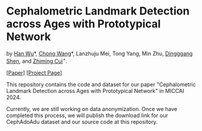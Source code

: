# Cephalometric Landmark Detection across Ages with Prototypical Network

by [Han Wu](https://hanwu.website/)\*, [Chong Wang](https://cwangrun.github.io/)\*, Lanzhuju Mei, Tong Yang, Min Zhu, [Dingggang Shen](https://idea.bme.shanghaitech.edu.cn/), and [Zhiming Cui](https://shanghaitech-impact.github.io/)<sup>+</sup>.

[[Paper](https://arxiv.org/abs/2406.12577)]   [[Project Page](https://shanghaitech-impact.github.io/CeLDA/)]


This repository contains the code and dataset for our paper "Cephalometric Landmark Detection across Ages with Prototypical Network" in MICCAI 2024.


Currently, we are still working on data anonymization. Once we have completed this process, we will publish the download link for our CephAdoAdu dataset and our source code at this repository.